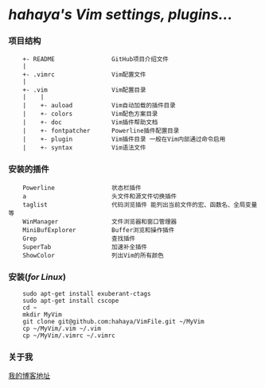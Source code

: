 *hahaya's Vim settings, plugins...*
======================================

### 项目结构 ###
		+- README                GitHub项目介绍文件
		|
		+- .vimrc                Vim配置文件
		|
		+- .vim                  Vim配置目录
		|    |
		|    +- auload           Vim自动加载的插件目录
		|    +- colors           Vim配色方案目录
		|    +- doc              Vim插件帮助文档
		|    +- fontpatcher      Powerline插件配置目录
		|    +- plugin           Vim插件目录 一般在Vim内部通过命令启用
		|    +- syntax           Vim语法文件

### 安装的插件 ###
		Powerline                状态栏插件
		a                        头文件和源文件切换插件 
		taglist                  代码浏览插件 能列出当前文件的宏、函数名、全局变量等
		WinManager               文件浏览器和窗口管理器
		MiniBufExplorer          Buffer浏览和操作插件
		Grep                     查找插件
		SuperTab                 加速补全插件
		ShowColor                列出Vim的所有颜色

### 安装(*for Linux*) ###
		sudo apt-get install exuberant-ctags
		sudo apt-get install cscope
		cd ~
		mkdir MyVim
		git clone git@github.com:hahaya/VimFile.git ~/MyVim
		cp ~/MyVim/.vim ~/.vim
		cp ~/MyVim/.vimrc ~/.vimrc

### 关于我 ###
[我的博客地址](http://blog.csdn.net/qiurisuixiang)
